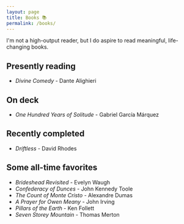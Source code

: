 ```yaml
---
layout: page
title: Books 📚
permalink: /books/
---
```

I'm not a high-output reader, but I do aspire to read meaningful, life-changing books.

## Presently reading
- *Divine Comedy* - Dante Alighieri

## On deck
- *One Hundred Years of Solitude* - Gabriel García Márquez

## Recently completed
- *Driftless* - David Rhodes

## Some all-time favorites
- *Brideshead Revisited* - Evelyn Waugh
- *Confederacy of Dunces* - John Kennedy Toole
- *The Count of Monte Cristo* - Alexandre Dumas
- *A Prayer for Owen Meany* - John Irving
- *Pillars of the Earth* - Ken Follett
- *Seven Storey Mountain* - Thomas Merton